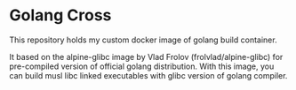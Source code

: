 # Golang Cross

This repository holds my custom docker image of golang build container.

It based on the alpine-glibc image by Vlad Frolov (frolvlad/alpine-glibc) for pre-compiled version of official golang distribution. With this image, you can build musl libc linked executables with glibc version of golang compiler.
